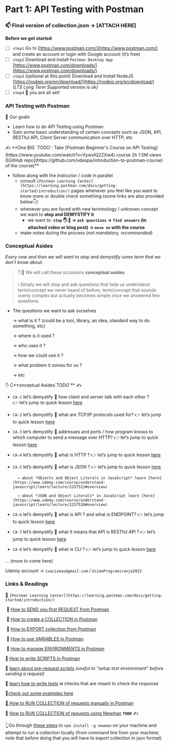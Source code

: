 # Part 1: API Testing with Postman

### 📫 Final version of collection.json → [ATTACH HERE]

**Before we get started**

- [ ]  `step1` Go to [https://www.postman.com/](https://www.postman.com/) and create an account or login with Google account (it’s free)
- [ ]  `step2` Download and install `Postman Desktop App` [https://www.postman.com/downloads/](https://www.postman.com/downloads/)
- [ ]  `step3` (optional at this point) Download and Install NodeJS [https://nodejs.org/en/download/](https://nodejs.org/en/download/) *(LTS Long Term Supported version is ok)*
- [ ]  `step4` 🎉 you are all set!

### API Testing with Postman

<aside>
🎯 Our goals

- Learn how to do API Testing using Postman
- Gain some basic understanding of certain concepts such as JSON, API, RESTful API, Client Server communication over HTTP, etc
</aside>

<aside>
✍️ **One BIG `TODO`: Take [Postman Beginner's Course on API Testing](https://www.youtube.com/watch?v=VywxIQ2ZXw4) course 2h 1.5M views ([GitHub repo](https://github.com/vdespa/introduction-to-postman-course) of the course)**

- follow along with the instructor / code in parallel
    - consult `[Postman Learning Center](https://learning.postman.com/docs/getting-started/introduction/)`  pages whenever you feel like you want to know more or double check something (some links are also provided below👇)
    - whenever you are faced with new terminology / unknown concept we want to **stop and DEMYSTIFY it**
        - we want to: **`stop` 🖐️🛑 → `ask questions` → `find answers` (in attached video or blog post) → `move on` with the course**
    - make notes during the process (*not mandatory, recommended*)
</aside>

### Conceptual Asides

*Every now and then we will want to stop and demystify some term that we don’t know about.*

> ✋🛑 We will call these occasions **conceptual asides**
> 

> ℹ️  Simply we will stop and ask questions that help us understand term/concept we never heard of before, term/concept that sounds overly complex but actually becomes simple once we answered few questions.
> 
- The questions we want to ask ourselves
    
    → what is it ? (could be a tool, library, an idea, standard way to do something, etc)
    
    → where is it used ? 
    
    → who uses it ? 
    
    → how we could use it ?  
    
    → what problem it solves for us ? 
    
    → etc 
    

<aside>
✋ C**onceptual Asides`TODO`** ✍️

- `CA-1` let’s demystify 🔎 how client and server talk with each other ? 👉 let’s jump to quick lesson [here](https://www.udemy.com/course/understand-nodejs/learn/lecture/3466030#overview)
- `CA-2` let’s demystify 🔎 what are TCP/IP protocols used for? 👉 let’s jump to quick lesson [here](https://www.udemy.com/course/understand-nodejs/learn/lecture/3632880#overview)
- `CA-3` let’s demystify 🔎 addresses and ports / how program knows to which computer to send a message over HTTP? 👉 let’s jump to quick lesson  [here](https://www.udemy.com/course/understand-nodejs/learn/lecture/3632882#overview)
- `CA-4` let’s demystify 🔎 what is HTTP ? 👉 let’s jump to quick lesson [here](https://www.udemy.com/course/understand-nodejs/learn/lecture/3632884#overview)
- `CA-5` let’s demystify 🔎 what is JSON ? 👉 let’s jump to quick lesson [here](https://www.udemy.com/course/understand-nodejs/learn/lecture/3488912#overview)
    
        → about *Objects and Object Literals in JavaScript* learn [here](https://www.udemy.com/course/understand-javascript/learn/lecture/2237512#overview) 
    
        → about *JSON and Object Literals* in JavaScript learn [here](https://www.udemy.com/course/understand-javascript/learn/lecture/2237518#overview) 
    
- `CA-6` let’s demystify 🔎 what is API ? and what is ENDPOINT? 👉 let’s jump to quick lesson [here](https://www.udemy.com/course/understand-nodejs/learn/lecture/3632896#overview)
- `CA-7` let’s demystify 🔎 what it means that API is RESTful API ? 👉 let’s jump to quick lesson [here](https://www.udemy.com/course/understand-nodejs/learn/lecture/3658452#overview)
- `CA-8` let’s demystify 🔎 what is CLI ? 👉 let’s jump to quick lesson [here](https://www.udemy.com/course/understand-nodejs/learn/lecture/3453082#overview)

… (more to come here)

 

*Udemy account* → `ivacizmas@gmail.com` / `UcimoProgramiranje2022`  

</aside>

### Links & Readings

📌 `[Postman Learning Center](https://learning.postman.com/docs/getting-started/introduction/)` 

 📙 [How to SEND you first REQUEST from Postman](https://learning.postman.com/docs/getting-started/sending-the-first-request/) 

 📙 [How to create a COLLECTION in Postman](https://learning.postman.com/docs/getting-started/creating-the-first-collection/) 

 📙 [How to EXPORT collection from Postman](https://learning.postman.com/docs/getting-started/importing-and-exporting-data/#exporting-collections) 

 📙 [How to use VARIABLES in Postman](https://learning.postman.com/docs/sending-requests/variables/)

 📙 [How to manage ENVIRONMENTS in Postman](https://learning.postman.com/docs/sending-requests/managing-environments/) 

 📙 [How to write SCRIPTS in Postman](https://learning.postman.com/docs/writing-scripts/intro-to-scripts/) 

📌 [learn about pre-request scripts](https://learning.postman.com/docs/writing-scripts/pre-request-scripts/) *(useful to “setup test environment” before sending a request)*

📌 [learn how to write tests](https://learning.postman.com/docs/writing-scripts/test-scripts/) ie checks that are meant to check the response 

🔬[check out some examples here](https://learning.postman.com/docs/writing-scripts/script-references/test-examples/) 

[📙 How to RUN COLLECTION of requests manually in Postman](https://learning.postman.com/docs/running-collections/intro-to-collection-runs/)

📙 [How to RUN COLLECTION of requests using Newman](https://learning.postman.com/docs/running-collections/using-newman-cli/command-line-integration-with-newman/) **`TODO`** ✍️

👆Go through [these steps](https://learning.postman.com/docs/running-collections/using-newman-cli/installing-running-newman/) to `npm install -g newman` on your machine and attempt to run a collection locally (from command line from your machine; note that before doing that you will have to export collection in json format)